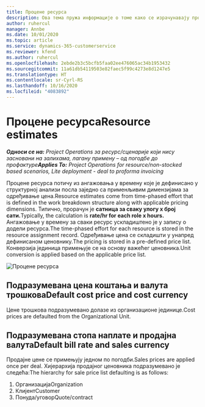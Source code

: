 ```yaml
---
title: Процене ресурса
description: Ова тема пружа информације о томе како се израчунавају процене ресурса у услузи Project Operations.
author: ruhercul
manager: Annbe
ms.date: 10/01/2020
ms.topic: article
ms.service: dynamics-365-customerservice
ms.reviewer: kfend
ms.author: ruhercul
ms.openlocfilehash: 2ebde2b3c5bcfb5faa02ee476065ac34b1953432
ms.sourcegitcommit: 11a61db54119503e82faec5f99c4273e8d1247e5
ms.translationtype: HT
ms.contentlocale: sr-Cyrl-RS
ms.lasthandoff: 10/16/2020
ms.locfileid: "4083892"
---
```

# <a name="resource-estimates"></a><span data-ttu-id="cdaa3-103">Процене ресурса</span><span class="sxs-lookup"><span data-stu-id="cdaa3-103">Resource estimates</span></span>

<span data-ttu-id="cdaa3-104">_**Односи се на:** Project Operations за ресурс/сценарије који нису засновани на залихама, лагану примену – од погодбе до профактуре_</span><span class="sxs-lookup"><span data-stu-id="cdaa3-104">_**Applies To:** Project Operations for resource/non-stocked based scenarios, Lite deployment - deal to proforma invoicing_</span></span>

<span data-ttu-id="cdaa3-105">Процене ресурса потичу из ангажовања у времену које је дефинисано у структурној анализи посла заједно са применљивим димензијама за одређивање цена.</span><span class="sxs-lookup"><span data-stu-id="cdaa3-105">Resource estimates come from time-phased effort that is defined in the work breakdown structure along with applicable pricing dimensions.</span></span> <span data-ttu-id="cdaa3-106">Типично, прорачун је **сатница за сваку улогу x број сати.**</span><span class="sxs-lookup"><span data-stu-id="cdaa3-106">Typically, the calculation is **rate/hr for each role x hours.**</span></span> <span data-ttu-id="cdaa3-107">Ангажовање у времену за сваки ресурс ускладиштено је у запису о додели ресурса.</span><span class="sxs-lookup"><span data-stu-id="cdaa3-107">The time-phased effort for each resource is stored in the resource assignment record.</span></span> <span data-ttu-id="cdaa3-108">Одређивање цена се складишти у унапред дефинисаном ценовнику.</span><span class="sxs-lookup"><span data-stu-id="cdaa3-108">The pricing is stored in a pre-defined price list.</span></span> <span data-ttu-id="cdaa3-109">Конверзија јединица примењује се на основу важећег ценовника.</span><span class="sxs-lookup"><span data-stu-id="cdaa3-109">Unit conversion is applied based on the applicable price list.</span></span>

![Процене ресурса](./media/navigation12.png)

## <a name="default-cost-price-and-cost-currency"></a><span data-ttu-id="cdaa3-111">Подразумевана цена коштања и валута трошкова</span><span class="sxs-lookup"><span data-stu-id="cdaa3-111">Default cost price and cost currency</span></span>

<span data-ttu-id="cdaa3-112">Цене трошкова подразумевано долазе из организационе јединице.</span><span class="sxs-lookup"><span data-stu-id="cdaa3-112">Cost prices are defaulted from the Organizational Unit.</span></span>

## <a name="default-bill-rate-and-sales-currency"></a><span data-ttu-id="cdaa3-113">Подразумевана стопа наплате и продајна валута</span><span class="sxs-lookup"><span data-stu-id="cdaa3-113">Default bill rate and sales currency</span></span>

<span data-ttu-id="cdaa3-114">Продајне цене се примењују једном по погодби.</span><span class="sxs-lookup"><span data-stu-id="cdaa3-114">Sales prices are applied once per deal.</span></span> <span data-ttu-id="cdaa3-115">Хијерархија продајног ценовника подразумевано је следећа:</span><span class="sxs-lookup"><span data-stu-id="cdaa3-115">The hierarchy for sale price list defaulting is as follows:</span></span>

1. <span data-ttu-id="cdaa3-116">Организација</span><span class="sxs-lookup"><span data-stu-id="cdaa3-116">Organization</span></span>
2. <span data-ttu-id="cdaa3-117">Клијент</span><span class="sxs-lookup"><span data-stu-id="cdaa3-117">Customer</span></span>
3. <span data-ttu-id="cdaa3-118">Понуда/уговор</span><span class="sxs-lookup"><span data-stu-id="cdaa3-118">Quote/contract</span></span>
